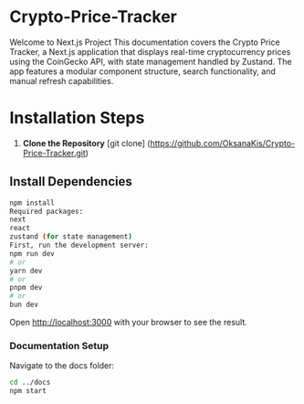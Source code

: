 # Crypto-Price-Tracker
Welcome to Next.js Project
This documentation covers the Crypto Price Tracker, a Next.js application that displays real-time cryptocurrency prices using the CoinGecko API, with state management handled by Zustand. The app features a modular component structure, search functionality, and manual refresh capabilities.

# Installation Steps
1. **Clone the Repository**
   [git clone] (https://github.com/OksanaKis/Crypto-Price-Tracker.git)

## Install Dependencies
```bash
npm install
Required packages:
next
react
zustand (for state management)
First, run the development server:
npm run dev
# or
yarn dev
# or
pnpm dev
# or
bun dev
```
 Open [http://localhost:3000](http://localhost:3000) with your browser to see the result.
   
### Documentation Setup
Navigate to the docs folder:

```bash
cd ../docs
npm start







